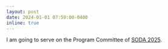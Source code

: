 ```yaml
---
layout: post
date: 2024-01-01 07:59:00-0400
inline: true 
---
```


I am going to serve on the Program Committee of [SODA 2025](https://www.siam.org/conferences/cm/conference/soda25).